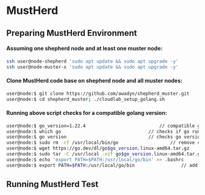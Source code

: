 # MustHerd

## Preparing MustHerd Environment
#### Assuming one shepherd node and at least one muster node:
```bash
ssh user@node-shepherd 'sudo apt update && sudo apt upgrade -y'
ssh user@node-muster-x 'sudo apt update && sudo apt upgrade -y'
```

#### Clone MustHerd code base on shepherd node and all muster nodes:
```bash
user@node:$ git clone https://github.com/awadyn/shepherd_muster.git
user@node:$ cd shepherd_muster; ./cloudlab_setup_golang.sh
```

#### Running above script checks for a compatible golang version:
```bash
user@node:$ go_version=1.22.4							// compatible golang version
user@node:$ which go								// checks if go runtime is installed
user@node:$ go version 								// checks go version
user@node:$ sudo rm -rf /usr/local/bin/go 					// remove current go version
user@node:$ wget https://go.dev/dl/go$go_version.linux-amd64.tar.gz		// download go version
user@node:$ sudo tar -C /usr/local -xzf go$go_version.linux-amd64.tar.gz	// install go locally
user@node:$ echo 'export PATH=$PATH:/usr/local/go/bin' >> .bashrc		// add go binary to bash shell environment
user@node:$ export PATH=$PATH:/usr/local/go/bin					// add go binary to bash shell path
```

## Running MustHerd Test
